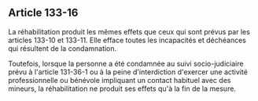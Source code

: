 Article 133-16
----
La réhabilitation produit les mêmes effets que ceux qui sont prévus par les
articles 133-10 et 133-11. Elle efface toutes les incapacités et déchéances qui
résultent de la condamnation.

Toutefois, lorsque la personne a été condamnée au suivi socio-judiciaire prévu à
l'article 131-36-1 ou à la peine d'interdiction d'exercer une activité
professionnelle ou bénévole impliquant un contact habituel avec des mineurs, la
réhabilitation ne produit ses effets qu'à la fin de la mesure.
